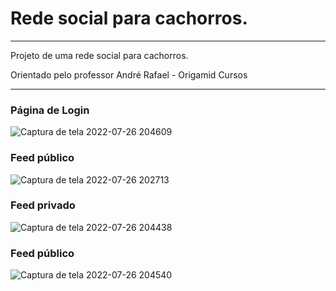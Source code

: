<h1>Rede social para cachorros.</h1>
<hr>
<p>Projeto de uma rede social para cachorros.</p>
<p>Orientado pelo professor André Rafael - Origamid Cursos<p/>
<hr>
<h3>Página de Login</h3>

![Captura de tela 2022-07-26 204609](https://user-images.githubusercontent.com/86244795/181140521-40388b9c-afe0-4e61-a052-a2fe597f4ffe.png)

<h3>Feed público</h3>

![Captura de tela 2022-07-26 202713](https://user-images.githubusercontent.com/86244795/181141720-073ae45b-66c0-4ee8-a5ac-bf9b4b6a189a.png)

<h3>Feed privado</h3>

![Captura de tela 2022-07-26 204438](https://user-images.githubusercontent.com/86244795/181141919-eb6e1f1b-c840-4b16-80a7-1ab9ee672f8a.png)

<h3>Feed público</h3>

![Captura de tela 2022-07-26 204540](https://user-images.githubusercontent.com/86244795/181142102-1e2d4663-8d84-451d-b2a6-098d704ca3d5.png)
